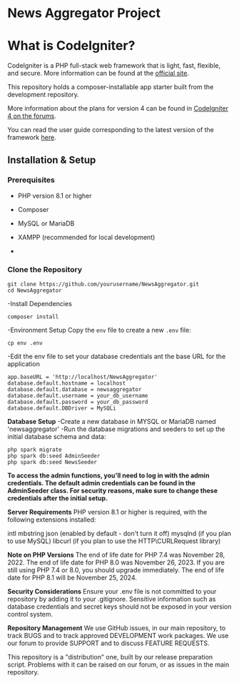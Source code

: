 # News Aggregator Project 

# What is CodeIgniter?
CodeIgniter is a PHP full-stack web framework that is light, fast, flexible, and secure. More information can be found at the [official site](https://codeigniter.com).

This repository holds a composer-installable app starter built from the development repository.

More information about the plans for version 4 can be found in [CodeIgniter 4 on the forums](https://forum.codeigniter.com/forum-28.html).

You can read the user guide corresponding to the latest version of the framework [here](https://codeigniter.com/userguide4/).

## Installation & Setup

### Prerequisites
- PHP version 8.1 or higher
- Composer
- MySQL or MariaDB
- XAMPP (recommended for local development)

- 
### Clone the Repository
``` 
git clone https://github.com/yourusername/NewsAggregator.git
cd NewsAggregator
```
-Install Dependencies
```
composer install 
````

-Environment Setup
Copy the `env` file to create a new `.env` file: 
```
cp env .env
```

-Edit the env file to set your database credentials ant the base URL for the application
``` 
app.baseURL = 'http://localhost/NewsAggregator'
database.default.hostname = localhost
database.default.database = newsaggregator
database.default.username = your_db_username
database.default.password = your_db_password
database.default.DBDriver = MySQLi
```

**Database Setup** 
-Create a new database in MYSQL or MariaDB named 'newsaggregator' 
-Run the database migrations and seeders to set up the initial database schema and data: 
``` 
php spark migrate
php spark db:seed AdminSeeder
php spark db:seed NewsSeeder
```
**To access the admin functions, you'll need to log in with the admin credentials. The default admin credentials can be found in the AdminSeeder class. For security reasons, make sure to change these credentials after the initial setup.**

**Server Requirements**
PHP version 8.1 or higher is required, with the following extensions installed:

intl
mbstring
json (enabled by default - don't turn it off)
mysqlnd (if you plan to use MySQL)
libcurl (if you plan to use the HTTP\CURLRequest library)

**Note on PHP Versions**
The end of life date for PHP 7.4 was November 28, 2022. The end of life date for PHP 8.0 was November 26, 2023. If you are still using PHP 7.4 or 8.0, you should upgrade immediately. The end of life date for PHP 8.1 will be November 25, 2024.


**Security Considerations**
Ensure your .env file is not committed to your repository by adding it to your .gitignore. Sensitive information such as database credentials and secret keys should not be exposed in your version control system.

**Repository Management**
We use GitHub issues, in our main repository, to track BUGS and to track approved DEVELOPMENT work packages. We use our forum to provide SUPPORT and to discuss FEATURE REQUESTS.

This repository is a "distribution" one, built by our release preparation script. Problems with it can be raised on our forum, or as issues in the main repository.

